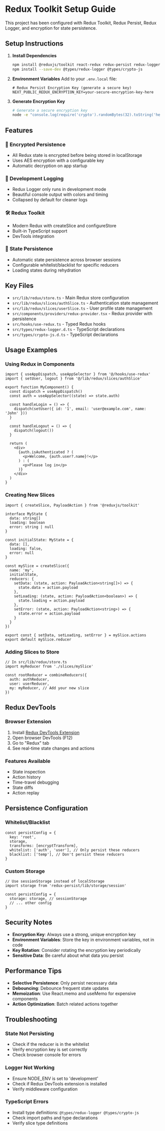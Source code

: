 # Redux Toolkit Setup Guide

This project has been configured with Redux Toolkit, Redux Persist, Redux Logger, and encryption for state persistence.

## Setup Instructions

1. **Install Dependencies**
   ```bash
   npm install @reduxjs/toolkit react-redux redux-persist redux-logger crypto-js
   npm install --save-dev @types/redux-logger @types/crypto-js
   ```

2. **Environment Variables**
   Add to your `.env.local` file:
   ```env
   # Redux Persist Encryption Key (generate a secure key)
   NEXT_PUBLIC_REDUX_ENCRYPTION_KEY=your-secure-encryption-key-here
   ```

3. **Generate Encryption Key**
   ```bash
   # Generate a secure encryption key
   node -e "console.log(require('crypto').randomBytes(32).toString('hex'))"
   ```

## Features

### 🔐 **Encrypted Persistence**
- All Redux state is encrypted before being stored in localStorage
- Uses AES encryption with a configurable key
- Automatic decryption on app startup

### 📝 **Development Logging**
- Redux Logger only runs in development mode
- Beautiful console output with colors and timing
- Collapsed by default for cleaner logs

### 🛠 **Redux Toolkit**
- Modern Redux with createSlice and configureStore
- Built-in TypeScript support
- DevTools integration

### 💾 **State Persistence**
- Automatic state persistence across browser sessions
- Configurable whitelist/blacklist for specific reducers
- Loading states during rehydration

## Key Files

- `src/lib/redux/store.ts` - Main Redux store configuration
- `src/lib/redux/slices/authSlice.ts` - Authentication state management
- `src/lib/redux/slices/userSlice.ts` - User profile state management
- `src/components/providers/redux-provider.tsx` - Redux provider with persistence
- `src/hooks/use-redux.ts` - Typed Redux hooks
- `src/types/redux-logger.d.ts` - TypeScript declarations
- `src/types/crypto-js.d.ts` - TypeScript declarations

## Usage Examples

### **Using Redux in Components**
```tsx
import { useAppDispatch, useAppSelector } from '@/hooks/use-redux'
import { setUser, logout } from '@/lib/redux/slices/authSlice'

export function MyComponent() {
  const dispatch = useAppDispatch()
  const auth = useAppSelector((state) => state.auth)
  
  const handleLogin = () => {
    dispatch(setUser({ id: '1', email: 'user@example.com', name: 'John' }))
  }
  
  const handleLogout = () => {
    dispatch(logout())
  }
  
  return (
    <div>
      {auth.isAuthenticated ? (
        <p>Welcome, {auth.user?.name}!</p>
      ) : (
        <p>Please log in</p>
      )}
    </div>
  )
}
```

### **Creating New Slices**
```tsx
import { createSlice, PayloadAction } from '@reduxjs/toolkit'

interface MyState {
  data: string[]
  loading: boolean
  error: string | null
}

const initialState: MyState = {
  data: [],
  loading: false,
  error: null
}

const mySlice = createSlice({
  name: 'my',
  initialState,
  reducers: {
    setData: (state, action: PayloadAction<string[]>) => {
      state.data = action.payload
    },
    setLoading: (state, action: PayloadAction<boolean>) => {
      state.loading = action.payload
    },
    setError: (state, action: PayloadAction<string>) => {
      state.error = action.payload
    }
  }
})

export const { setData, setLoading, setError } = mySlice.actions
export default mySlice.reducer
```

### **Adding Slices to Store**
```tsx
// In src/lib/redux/store.ts
import myReducer from './slices/mySlice'

const rootReducer = combineReducers({
  auth: authReducer,
  user: userReducer,
  my: myReducer, // Add your new slice
})
```

## Redux DevTools

### **Browser Extension**
1. Install [Redux DevTools Extension](https://github.com/zalmoxisus/redux-devtools-extension)
2. Open browser DevTools (F12)
3. Go to "Redux" tab
4. See real-time state changes and actions

### **Features Available**
- State inspection
- Action history
- Time-travel debugging
- State diffs
- Action replay

## Persistence Configuration

### **Whitelist/Blacklist**
```tsx
const persistConfig = {
  key: 'root',
  storage,
  transforms: [encryptTransform],
  whitelist: ['auth', 'user'], // Only persist these reducers
  blacklist: ['temp'], // Don't persist these reducers
}
```

### **Custom Storage**
```tsx
// Use sessionStorage instead of localStorage
import storage from 'redux-persist/lib/storage/session'

const persistConfig = {
  storage: storage, // sessionStorage
  // ... other config
}
```

## Security Notes

- **Encryption Key**: Always use a strong, unique encryption key
- **Environment Variables**: Store the key in environment variables, not in code
- **Key Rotation**: Consider rotating the encryption key periodically
- **Sensitive Data**: Be careful about what data you persist

## Performance Tips

- **Selective Persistence**: Only persist necessary data
- **Debouncing**: Debounce frequent state updates
- **Memoization**: Use React.memo and useMemo for expensive components
- **Action Optimization**: Batch related actions together

## Troubleshooting

### **State Not Persisting**
- Check if the reducer is in the whitelist
- Verify encryption key is set correctly
- Check browser console for errors

### **Logger Not Working**
- Ensure NODE_ENV is set to 'development'
- Check if Redux DevTools extension is installed
- Verify middleware configuration

### **TypeScript Errors**
- Install type definitions: `@types/redux-logger @types/crypto-js`
- Check import paths and type declarations
- Verify slice type definitions 